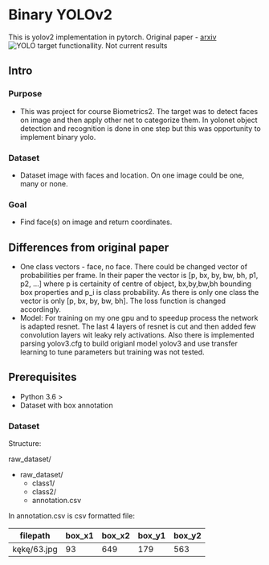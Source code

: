 # Binary YOLOv2
This is yolov2 implementation in pytorch.
Original paper - [arxiv](https://arxiv.org/abs/1612.08242)
![YOLO target functionallity. Not current results](https://i.ytimg.com/vi/QCX2DLhZS0M/maxresdefault.jpg)

## Intro
### Purpose
- This was project for course Biometrics2. The target was to detect faces on image and then apply other net to categorize them. In yolonet object detection and recognition is done in one step but this was opportunity to implement binary yolo.
### Dataset
- Dataset image with faces and location. On one image could be one, many or none.
### Goal
- Find face(s) on image and return coordinates.


## Differences from original paper
- One class vectors - face, no face. There could be changed vector of probabilities per frame. In their paper the vector is [p, bx, by, bw, bh, p1, p2, ...] where p is certainity of centre of object, bx,by,bw,bh bounding box properties and p_i is class probability. As there is only one class the vector is only [p, bx, by, bw, bh]. The loss function is changed accordingly.
- Model: For training on my one gpu and to speedup process the network is adapted resnet. The last 4 layers of resnet is cut and then added few convolution layers wit leaky rely activations. Also there is implemented parsing yolov3.cfg to build origianl model yolov3 and use transfer learning to tune parameters but training was not tested.

## Prerequisites
- Python 3.6 >
- Dataset with box annotation

### Dataset
Structure:

raw_dataset/
+  raw_dataset/
    +   class1/
    +   class2/
    +   annotation.csv

In annotation.csv is csv formatted file:

filepath | box_x1 | box_x2 | box_y1 | box_y2
-------- | ------ | ------ |------ | ------
kękę/63.jpg | 93 | 649 | 179 | 563